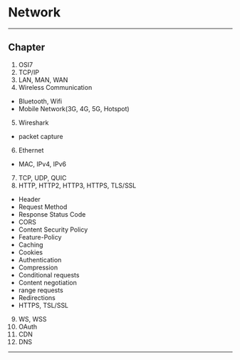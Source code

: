 # Network

---

## Chapter

1. OSI7
2. TCP/IP
3. LAN, MAN, WAN
4. Wireless Communication

- Bluetooth, Wifi
- Mobile Network(3G, 4G, 5G, Hotspot)

5. Wireshark

- packet capture

6. Ethernet

- MAC, IPv4, IPv6

7. TCP, UDP, QUIC
8. HTTP, HTTP2, HTTP3, HTTPS, TLS/SSL

- Header
- Request Method
- Response Status Code
- CORS
- Content Security Policy
- Feature-Policy
- Caching
- Cookies
- Authentication
- Compression
- Conditional requests
- Content negotiation
- range requests
- Redirections
- HTTPS, TSL/SSL

9. WS, WSS
10. OAuth
11. CDN
12. DNS

---
